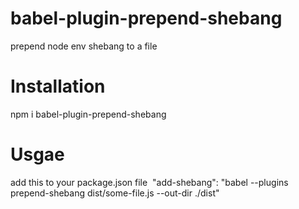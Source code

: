 # babel-plugin-prepend-shebang

prepend node env shebang to a file

# Installation

npm i babel-plugin-prepend-shebang

# Usgae

add this to your package.json file&nbsp;
"add-shebang": "babel --plugins prepend-shebang dist/some-file.js --out-dir ./dist"
